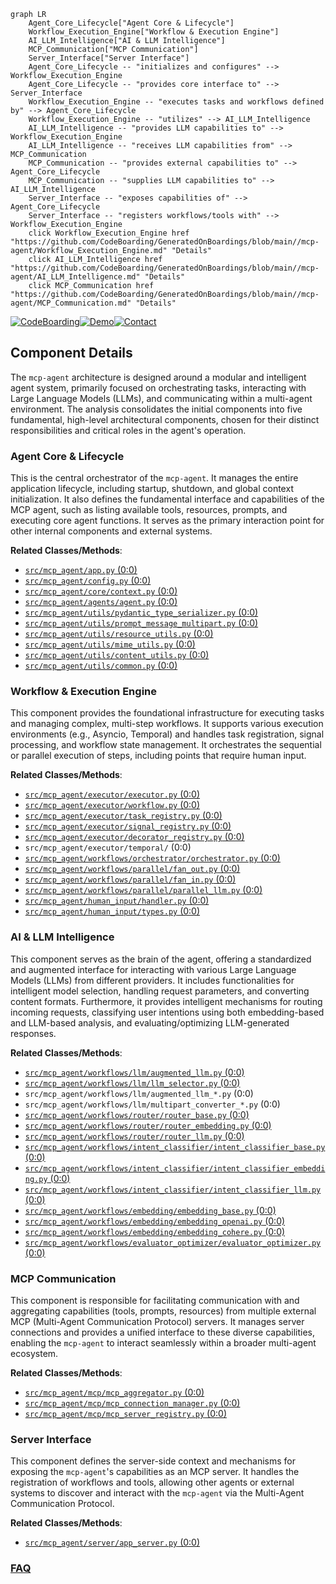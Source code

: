 ```mermaid
graph LR
    Agent_Core_Lifecycle["Agent Core & Lifecycle"]
    Workflow_Execution_Engine["Workflow & Execution Engine"]
    AI_LLM_Intelligence["AI & LLM Intelligence"]
    MCP_Communication["MCP Communication"]
    Server_Interface["Server Interface"]
    Agent_Core_Lifecycle -- "initializes and configures" --> Workflow_Execution_Engine
    Agent_Core_Lifecycle -- "provides core interface to" --> Server_Interface
    Workflow_Execution_Engine -- "executes tasks and workflows defined by" --> Agent_Core_Lifecycle
    Workflow_Execution_Engine -- "utilizes" --> AI_LLM_Intelligence
    AI_LLM_Intelligence -- "provides LLM capabilities to" --> Workflow_Execution_Engine
    AI_LLM_Intelligence -- "receives LLM capabilities from" --> MCP_Communication
    MCP_Communication -- "provides external capabilities to" --> Agent_Core_Lifecycle
    MCP_Communication -- "supplies LLM capabilities to" --> AI_LLM_Intelligence
    Server_Interface -- "exposes capabilities of" --> Agent_Core_Lifecycle
    Server_Interface -- "registers workflows/tools with" --> Workflow_Execution_Engine
    click Workflow_Execution_Engine href "https://github.com/CodeBoarding/GeneratedOnBoardings/blob/main//mcp-agent/Workflow_Execution_Engine.md" "Details"
    click AI_LLM_Intelligence href "https://github.com/CodeBoarding/GeneratedOnBoardings/blob/main//mcp-agent/AI_LLM_Intelligence.md" "Details"
    click MCP_Communication href "https://github.com/CodeBoarding/GeneratedOnBoardings/blob/main//mcp-agent/MCP_Communication.md" "Details"
```
[![CodeBoarding](https://img.shields.io/badge/Generated%20by-CodeBoarding-9cf?style=flat-square)](https://github.com/CodeBoarding/GeneratedOnBoardings)[![Demo](https://img.shields.io/badge/Try%20our-Demo-blue?style=flat-square)](https://www.codeboarding.org/demo)[![Contact](https://img.shields.io/badge/Contact%20us%20-%20contact@codeboarding.org-lightgrey?style=flat-square)](mailto:contact@codeboarding.org)

## Component Details

The `mcp-agent` architecture is designed around a modular and intelligent agent system, primarily focused on orchestrating tasks, interacting with Large Language Models (LLMs), and communicating within a multi-agent environment. The analysis consolidates the initial components into five fundamental, high-level architectural components, chosen for their distinct responsibilities and critical roles in the agent's operation.

### Agent Core & Lifecycle
This is the central orchestrator of the `mcp-agent`. It manages the entire application lifecycle, including startup, shutdown, and global context initialization. It also defines the fundamental interface and capabilities of the MCP agent, such as listing available tools, resources, prompts, and executing core agent functions. It serves as the primary interaction point for other internal components and external systems.


**Related Classes/Methods**:

- <a href="https://github.com/lastmile-ai/mcp-agent/blob/master/src/mcp_agent/app.py#L0-L0" target="_blank" rel="noopener noreferrer">`src/mcp_agent/app.py` (0:0)</a>
- <a href="https://github.com/lastmile-ai/mcp-agent/blob/master/src/mcp_agent/config.py#L0-L0" target="_blank" rel="noopener noreferrer">`src/mcp_agent/config.py` (0:0)</a>
- <a href="https://github.com/lastmile-ai/mcp-agent/blob/master/src/mcp_agent/core/context.py#L0-L0" target="_blank" rel="noopener noreferrer">`src/mcp_agent/core/context.py` (0:0)</a>
- <a href="https://github.com/lastmile-ai/mcp-agent/blob/master/src/mcp_agent/agents/agent.py#L0-L0" target="_blank" rel="noopener noreferrer">`src/mcp_agent/agents/agent.py` (0:0)</a>
- <a href="https://github.com/lastmile-ai/mcp-agent/blob/master/src/mcp_agent/utils/pydantic_type_serializer.py#L0-L0" target="_blank" rel="noopener noreferrer">`src/mcp_agent/utils/pydantic_type_serializer.py` (0:0)</a>
- <a href="https://github.com/lastmile-ai/mcp-agent/blob/master/src/mcp_agent/utils/prompt_message_multipart.py#L0-L0" target="_blank" rel="noopener noreferrer">`src/mcp_agent/utils/prompt_message_multipart.py` (0:0)</a>
- <a href="https://github.com/lastmile-ai/mcp-agent/blob/master/src/mcp_agent/utils/resource_utils.py#L0-L0" target="_blank" rel="noopener noreferrer">`src/mcp_agent/utils/resource_utils.py` (0:0)</a>
- <a href="https://github.com/lastmile-ai/mcp-agent/blob/master/src/mcp_agent/utils/mime_utils.py#L0-L0" target="_blank" rel="noopener noreferrer">`src/mcp_agent/utils/mime_utils.py` (0:0)</a>
- <a href="https://github.com/lastmile-ai/mcp-agent/blob/master/src/mcp_agent/utils/content_utils.py#L0-L0" target="_blank" rel="noopener noreferrer">`src/mcp_agent/utils/content_utils.py` (0:0)</a>
- <a href="https://github.com/lastmile-ai/mcp-agent/blob/master/src/mcp_agent/utils/common.py#L0-L0" target="_blank" rel="noopener noreferrer">`src/mcp_agent/utils/common.py` (0:0)</a>


### Workflow & Execution Engine
This component provides the foundational infrastructure for executing tasks and managing complex, multi-step workflows. It supports various execution environments (e.g., Asyncio, Temporal) and handles task registration, signal processing, and workflow state management. It orchestrates the sequential or parallel execution of steps, including points that require human input.


**Related Classes/Methods**:

- <a href="https://github.com/lastmile-ai/mcp-agent/blob/master/src/mcp_agent/executor/executor.py#L0-L0" target="_blank" rel="noopener noreferrer">`src/mcp_agent/executor/executor.py` (0:0)</a>
- <a href="https://github.com/lastmile-ai/mcp-agent/blob/master/src/mcp_agent/executor/workflow.py#L0-L0" target="_blank" rel="noopener noreferrer">`src/mcp_agent/executor/workflow.py` (0:0)</a>
- <a href="https://github.com/lastmile-ai/mcp-agent/blob/master/src/mcp_agent/executor/task_registry.py#L0-L0" target="_blank" rel="noopener noreferrer">`src/mcp_agent/executor/task_registry.py` (0:0)</a>
- <a href="https://github.com/lastmile-ai/mcp-agent/blob/master/src/mcp_agent/executor/signal_registry.py#L0-L0" target="_blank" rel="noopener noreferrer">`src/mcp_agent/executor/signal_registry.py` (0:0)</a>
- <a href="https://github.com/lastmile-ai/mcp-agent/blob/master/src/mcp_agent/executor/decorator_registry.py#L0-L0" target="_blank" rel="noopener noreferrer">`src/mcp_agent/executor/decorator_registry.py` (0:0)</a>
- `src/mcp_agent/executor/temporal/` (0:0)
- <a href="https://github.com/lastmile-ai/mcp-agent/blob/master/src/mcp_agent/workflows/orchestrator/orchestrator.py#L0-L0" target="_blank" rel="noopener noreferrer">`src/mcp_agent/workflows/orchestrator/orchestrator.py` (0:0)</a>
- <a href="https://github.com/lastmile-ai/mcp-agent/blob/master/src/mcp_agent/workflows/parallel/fan_out.py#L0-L0" target="_blank" rel="noopener noreferrer">`src/mcp_agent/workflows/parallel/fan_out.py` (0:0)</a>
- <a href="https://github.com/lastmile-ai/mcp-agent/blob/master/src/mcp_agent/workflows/parallel/fan_in.py#L0-L0" target="_blank" rel="noopener noreferrer">`src/mcp_agent/workflows/parallel/fan_in.py` (0:0)</a>
- <a href="https://github.com/lastmile-ai/mcp-agent/blob/master/src/mcp_agent/workflows/parallel/parallel_llm.py#L0-L0" target="_blank" rel="noopener noreferrer">`src/mcp_agent/workflows/parallel/parallel_llm.py` (0:0)</a>
- <a href="https://github.com/lastmile-ai/mcp-agent/blob/master/src/mcp_agent/human_input/handler.py#L0-L0" target="_blank" rel="noopener noreferrer">`src/mcp_agent/human_input/handler.py` (0:0)</a>
- <a href="https://github.com/lastmile-ai/mcp-agent/blob/master/src/mcp_agent/human_input/types.py#L0-L0" target="_blank" rel="noopener noreferrer">`src/mcp_agent/human_input/types.py` (0:0)</a>


### AI & LLM Intelligence
This component serves as the brain of the agent, offering a standardized and augmented interface for interacting with various Large Language Models (LLMs) from different providers. It includes functionalities for intelligent model selection, handling request parameters, and converting content formats. Furthermore, it provides intelligent mechanisms for routing incoming requests, classifying user intentions using both embedding-based and LLM-based analysis, and evaluating/optimizing LLM-generated responses.


**Related Classes/Methods**:

- <a href="https://github.com/lastmile-ai/mcp-agent/blob/master/src/mcp_agent/workflows/llm/augmented_llm.py#L0-L0" target="_blank" rel="noopener noreferrer">`src/mcp_agent/workflows/llm/augmented_llm.py` (0:0)</a>
- <a href="https://github.com/lastmile-ai/mcp-agent/blob/master/src/mcp_agent/workflows/llm/llm_selector.py#L0-L0" target="_blank" rel="noopener noreferrer">`src/mcp_agent/workflows/llm/llm_selector.py` (0:0)</a>
- `src/mcp_agent/workflows/llm/augmented_llm_*.py` (0:0)
- `src/mcp_agent/workflows/llm/multipart_converter_*.py` (0:0)
- <a href="https://github.com/lastmile-ai/mcp-agent/blob/master/src/mcp_agent/workflows/router/router_base.py#L0-L0" target="_blank" rel="noopener noreferrer">`src/mcp_agent/workflows/router/router_base.py` (0:0)</a>
- <a href="https://github.com/lastmile-ai/mcp-agent/blob/master/src/mcp_agent/workflows/router/router_embedding.py#L0-L0" target="_blank" rel="noopener noreferrer">`src/mcp_agent/workflows/router/router_embedding.py` (0:0)</a>
- <a href="https://github.com/lastmile-ai/mcp-agent/blob/master/src/mcp_agent/workflows/router/router_llm.py#L0-L0" target="_blank" rel="noopener noreferrer">`src/mcp_agent/workflows/router/router_llm.py` (0:0)</a>
- <a href="https://github.com/lastmile-ai/mcp-agent/blob/master/src/mcp_agent/workflows/intent_classifier/intent_classifier_base.py#L0-L0" target="_blank" rel="noopener noreferrer">`src/mcp_agent/workflows/intent_classifier/intent_classifier_base.py` (0:0)</a>
- <a href="https://github.com/lastmile-ai/mcp-agent/blob/master/src/mcp_agent/workflows/intent_classifier/intent_classifier_embedding.py#L0-L0" target="_blank" rel="noopener noreferrer">`src/mcp_agent/workflows/intent_classifier/intent_classifier_embedding.py` (0:0)</a>
- <a href="https://github.com/lastmile-ai/mcp-agent/blob/master/src/mcp_agent/workflows/intent_classifier/intent_classifier_llm.py#L0-L0" target="_blank" rel="noopener noreferrer">`src/mcp_agent/workflows/intent_classifier/intent_classifier_llm.py` (0:0)</a>
- <a href="https://github.com/lastmile-ai/mcp-agent/blob/master/src/mcp_agent/workflows/embedding/embedding_base.py#L0-L0" target="_blank" rel="noopener noreferrer">`src/mcp_agent/workflows/embedding/embedding_base.py` (0:0)</a>
- <a href="https://github.com/lastmile-ai/mcp-agent/blob/master/src/mcp_agent/workflows/embedding/embedding_openai.py#L0-L0" target="_blank" rel="noopener noreferrer">`src/mcp_agent/workflows/embedding/embedding_openai.py` (0:0)</a>
- <a href="https://github.com/lastmile-ai/mcp-agent/blob/master/src/mcp_agent/workflows/embedding/embedding_cohere.py#L0-L0" target="_blank" rel="noopener noreferrer">`src/mcp_agent/workflows/embedding/embedding_cohere.py` (0:0)</a>
- <a href="https://github.com/lastmile-ai/mcp-agent/blob/master/src/mcp_agent/workflows/evaluator_optimizer/evaluator_optimizer.py#L0-L0" target="_blank" rel="noopener noreferrer">`src/mcp_agent/workflows/evaluator_optimizer/evaluator_optimizer.py` (0:0)</a>


### MCP Communication
This component is responsible for facilitating communication with and aggregating capabilities (tools, prompts, resources) from multiple external MCP (Multi-Agent Communication Protocol) servers. It manages server connections and provides a unified interface to these diverse capabilities, enabling the `mcp-agent` to interact seamlessly within a broader multi-agent ecosystem.


**Related Classes/Methods**:

- <a href="https://github.com/lastmile-ai/mcp-agent/blob/master/src/mcp_agent/mcp/mcp_aggregator.py#L0-L0" target="_blank" rel="noopener noreferrer">`src/mcp_agent/mcp/mcp_aggregator.py` (0:0)</a>
- <a href="https://github.com/lastmile-ai/mcp-agent/blob/master/src/mcp_agent/mcp/mcp_connection_manager.py#L0-L0" target="_blank" rel="noopener noreferrer">`src/mcp_agent/mcp/mcp_connection_manager.py` (0:0)</a>
- <a href="https://github.com/lastmile-ai/mcp-agent/blob/master/src/mcp_agent/mcp/mcp_server_registry.py#L0-L0" target="_blank" rel="noopener noreferrer">`src/mcp_agent/mcp/mcp_server_registry.py` (0:0)</a>


### Server Interface
This component defines the server-side context and mechanisms for exposing the `mcp-agent`'s capabilities as an MCP server. It handles the registration of workflows and tools, allowing other agents or external systems to discover and interact with the `mcp-agent` via the Multi-Agent Communication Protocol.


**Related Classes/Methods**:

- <a href="https://github.com/lastmile-ai/mcp-agent/blob/master/src/mcp_agent/server/app_server.py#L0-L0" target="_blank" rel="noopener noreferrer">`src/mcp_agent/server/app_server.py` (0:0)</a>




### [FAQ](https://github.com/CodeBoarding/GeneratedOnBoardings/tree/main?tab=readme-ov-file#faq)